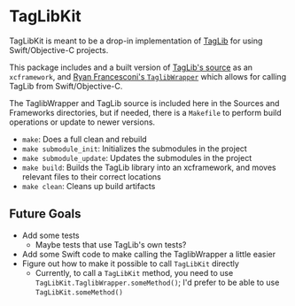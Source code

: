 # TagLibKit

TagLibKit is meant to be a drop-in implementation of [TagLib](https://taglib.org) for using Swift/Objective-C projects.

This package includes and a built version of [TagLib's source](https://github.com/taglib/taglib) as an `xcframework`, and [Ryan Francesconi's `TaglibWrapper`](https://github.com/ryanfrancesconi/TaglibWrapper) which allows for calling TagLib from Swift/Objective-C.

The TaglibWrapper and TagLib source is included here in the Sources and Frameworks directories, but if needed, there is a `Makefile` to perform build operations or update to newer versions.

- `make`: Does a full clean and rebuild
- `make submodule_init`: Initializes the submodules in the project
- `make submodule_update`: Updates the submodules in the project
- `make build`: Builds the TagLib library into an xcframework, and moves relevant files to their correct locations
- `make clean`: Cleans up build artifacts

## Future Goals

- Add some tests
	- Maybe tests that use TagLib's own tests?
- Add some Swift code to make calling the TaglibWrapper a little easier
- Figure out how to make it possible to call `TagLibKit` directly
	- Currently, to call a `TagLibKit` method, you need to use `TagLibKit.TaglibWrapper.someMethod()`; I'd prefer to be able to use `TagLibKit.someMethod()`
